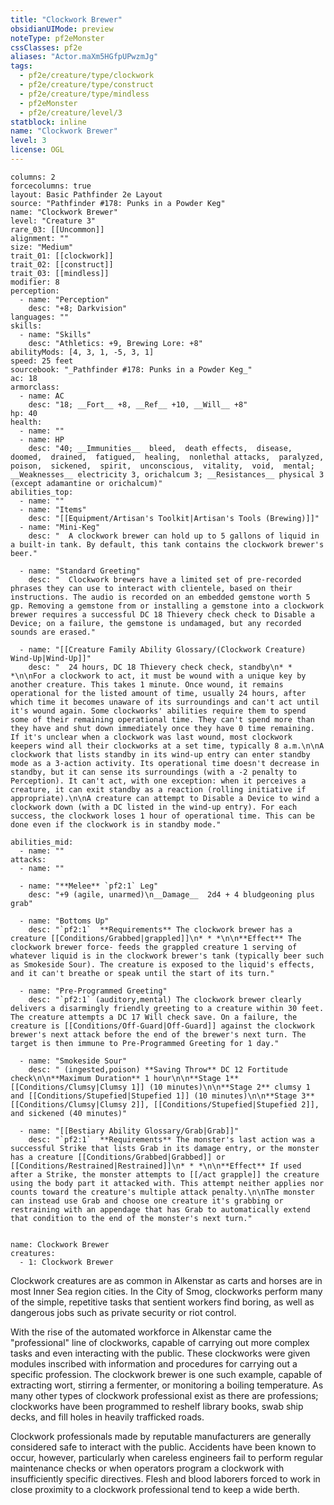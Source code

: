 ```yaml
---
title: "Clockwork Brewer"
obsidianUIMode: preview
noteType: pf2eMonster
cssClasses: pf2e
aliases: "Actor.maXm5HGfpUPwzmJg" 
tags:
  - pf2e/creature/type/clockwork
  - pf2e/creature/type/construct
  - pf2e/creature/type/mindless
  - pf2eMonster
  - pf2e/creature/level/3
statblock: inline
name: "Clockwork Brewer"
level: 3
license: OGL
---
```


```statblock
columns: 2
forcecolumns: true
layout: Basic Pathfinder 2e Layout
source: "Pathfinder #178: Punks in a Powder Keg"
name: "Clockwork Brewer"
level: "Creature 3"
rare_03: [[Uncommon]]
alignment: ""
size: "Medium"
trait_01: [[clockwork]]
trait_02: [[construct]]
trait_03: [[mindless]]
modifier: 8
perception:
  - name: "Perception"
    desc: "+8; Darkvision"
languages: ""
skills:
  - name: "Skills"
    desc: "Athletics: +9, Brewing Lore: +8"
abilityMods: [4, 3, 1, -5, 3, 1]
speed: 25 feet
sourcebook: "_Pathfinder #178: Punks in a Powder Keg_"
ac: 18
armorclass:
  - name: AC
    desc: "18; __Fort__ +8, __Ref__ +10, __Will__ +8"
hp: 40
health:
  - name: ""
  - name: HP
    desc: "40; __Immunities__  bleed,  death effects,  disease,  doomed,  drained,  fatigued,  healing,  nonlethal attacks,  paralyzed,  poison,  sickened,  spirit,  unconscious,  vitality,  void,  mental; __Weaknesses__ electricity 3, orichalcum 3; __Resistances__ physical 3 (except adamantine or orichalcum)"
abilities_top:
  - name: ""
  - name: "Items"
    desc: "[[Equipment/Artisan's Toolkit|Artisan's Tools (Brewing)]]"
  - name: "Mini-Keg"
    desc: "  A clockwork brewer can hold up to 5 gallons of liquid in a built-in tank. By default, this tank contains the clockwork brewer's beer."

  - name: "Standard Greeting"
    desc: "  Clockwork brewers have a limited set of pre-recorded phrases they can use to interact with clientele, based on their instructions. The audio is recorded on an embedded gemstone worth 5 gp. Removing a gemstone from or installing a gemstone into a clockwork brewer requires a successful DC 18 Thievery check check to Disable a Device; on a failure, the gemstone is undamaged, but any recorded sounds are erased."

  - name: "[[Creature Family Ability Glossary/(Clockwork Creature) Wind-Up|Wind-Up]]"
    desc: "  24 hours, DC 18 Thievery check check, standby\n* * *\n\nFor a clockwork to act, it must be wound with a unique key by another creature. This takes 1 minute. Once wound, it remains operational for the listed amount of time, usually 24 hours, after which time it becomes unaware of its surroundings and can't act until it's wound again. Some clockworks' abilities require them to spend some of their remaining operational time. They can't spend more than they have and shut down immediately once they have 0 time remaining. If it's unclear when a clockwork was last wound, most clockwork keepers wind all their clockworks at a set time, typically 8 a.m.\n\nA clockwork that lists standby in its wind-up entry can enter standby mode as a 3-action activity. Its operational time doesn't decrease in standby, but it can sense its surroundings (with a -2 penalty to Perception). It can't act, with one exception: when it perceives a creature, it can exit standby as a reaction (rolling initiative if appropriate).\n\nA creature can attempt to Disable a Device to wind a clockwork down (with a DC listed in the wind-up entry). For each success, the clockwork loses 1 hour of operational time. This can be done even if the clockwork is in standby mode."

abilities_mid:
  - name: ""
attacks:
  - name: ""

  - name: "**Melee** `pf2:1` Leg"
    desc: "+9 (agile, unarmed)\n__Damage__  2d4 + 4 bludgeoning plus grab"

  - name: "Bottoms Up"
    desc: "`pf2:1`  **Requirements** The clockwork brewer has a creature [[Conditions/Grabbed|grappled]]\n* * *\n\n**Effect** The clockwork brewer force- feeds the grappled creature 1 serving of whatever liquid is in the clockwork brewer's tank (typically beer such as Smokeside Sour). The creature is exposed to the liquid's effects, and it can't breathe or speak until the start of its turn."

  - name: "Pre-Programmed Greeting"
    desc: "`pf2:1` (auditory,mental) The clockwork brewer clearly delivers a disarmingly friendly greeting to a creature within 30 feet. The creature attempts a DC 17 Will check save. On a failure, the creature is [[Conditions/Off-Guard|Off-Guard]] against the clockwork brewer's next attack before the end of the brewer's next turn. The target is then immune to Pre-Programmed Greeting for 1 day."

  - name: "Smokeside Sour"
    desc: " (ingested,poison) **Saving Throw** DC 12 Fortitude check\n\n**Maximum Duration** 1 hour\n\n**Stage 1** [[Conditions/Clumsy|Clumsy 1]] (10 minutes)\n\n**Stage 2** clumsy 1 and [[Conditions/Stupefied|Stupefied 1]] (10 minutes)\n\n**Stage 3** [[Conditions/Clumsy|Clumsy 2]], [[Conditions/Stupefied|Stupefied 2]], and sickened (40 minutes)"

  - name: "[[Bestiary Ability Glossary/Grab|Grab]]"
    desc: "`pf2:1`  **Requirements** The monster's last action was a successful Strike that lists Grab in its damage entry, or the monster has a creature [[Conditions/Grabbed|Grabbed]] or [[Conditions/Restrained|Restrained]]\n* * *\n\n**Effect** If used after a Strike, the monster attempts to [[/act grapple]] the creature using the body part it attacked with. This attempt neither applies nor counts toward the creature's multiple attack penalty.\n\nThe monster can instead use Grab and choose one creature it's grabbing or restraining with an appendage that has Grab to automatically extend that condition to the end of the monster's next turn."
 
```

```encounter-table
name: Clockwork Brewer
creatures:
  - 1: Clockwork Brewer
```



Clockwork creatures are as common in Alkenstar as carts and horses are in most Inner Sea region cities. In the City of Smog, clockworks perform many of the simple, repetitive tasks that sentient workers find boring, as well as dangerous jobs such as private security or riot control.

With the rise of the automated workforce in Alkenstar came the "professional" line of clockworks, capable of carrying out more complex tasks and even interacting with the public. These clockworks were given modules inscribed with information and procedures for carrying out a specific profession. The clockwork brewer is one such example, capable of extracting wort, stirring a fermenter, or monitoring a boiling temperature. As many other types of clockwork professional exist as there are professions; clockworks have been programmed to reshelf library books, swab ship decks, and fill holes in heavily trafficked roads.

Clockwork professionals made by reputable manufacturers are generally considered safe to interact with the public. Accidents have been known to occur, however, particularly when careless engineers fail to perform regular maintenance checks or when operators program a clockwork with insufficiently specific directives. Flesh and blood laborers forced to work in close proximity to a clockwork professional tend to keep a wide berth.
